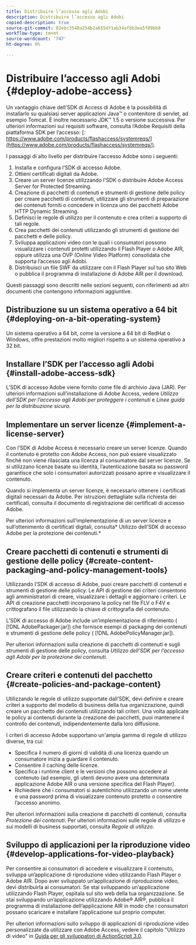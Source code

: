 ```yaml
---
title: Distribuire l’accesso agli Adobi
description: Distribuire l’accesso agli Adobi
copied-description: true
source-git-commit: 02ebc3548a254b2a6554f1ab34afbb3ea5f09bb8
workflow-type: tm+mt
source-wordcount: '747'
ht-degree: 0%

---
```


# Distribuire l’accesso agli Adobi {#deploy-adobe-access}

Un vantaggio chiave dell’SDK di Access di Adobe è la possibilità di installarlo su qualsiasi server applicazioni Java™ o contenitore di servlet, ad esempio Tomcat. È inoltre necessario JDK™ 1.5 o versione successiva. Per ulteriori informazioni sui requisiti software, consulta l’Adobe Requisiti della piattaforma SDK per l’accesso: [: https://www.adobe.com/products/flashaccess/systemreqs/](https://www.adobe.com/products/flashaccess/systemreqs/).

I passaggi di alto livello per distribuire l’accesso Adobe sono i seguenti:

1. Installa e configura l’SDK di accesso Adobe.
1. Ottieni certificati digitali da Adobe.
1. Creare un server licenze utilizzando l&#39;SDK o distribuire Adobe Access Server for Protected Streaming.
1. Creazione di pacchetti di contenuti e strumenti di gestione delle policy per creare pacchetti di contenuti, utilizzare gli strumenti di preparazione dei contenuti forniti o concedere in licenza uno dei pacchetti Adobe HTTP Dynamic Streaming.
1. Definisci le regole di utilizzo per il contenuto e crea criteri a supporto di tali regole.
1. Crea pacchetti dei contenuti utilizzando gli strumenti di gestione dei pacchetti e delle policy.
1. Sviluppa applicazioni video con le quali i consumatori possono visualizzare i contenuti protetti utilizzando il Flash Player o Adobe AIR, oppure utilizza una OVP (Online Video Platform) consolidata che supporta l’accesso agli Adobi.
1. Distribuisci un file SWF da utilizzare con il Flash Player sul tuo sito Web o pubblica il programma di installazione di Adobe AIR per il download.

Questi passaggi sono descritti nelle sezioni seguenti, con riferimenti ad altri documenti che contengono informazioni aggiuntive.

## Distribuzione su un sistema operativo a 64 bit {#deploying-on-a-bit-operating-system}

Un sistema operativo a 64 bit, come la versione a 64 bit di RedHat o Windows, offre prestazioni molto migliori rispetto a un sistema operativo a 32 bit.

## Installare l’SDK per l’accesso agli Adobi {#install-adobe-access-sdk}

L’SDK di accesso Adobe viene fornito come file di archivio Java (JAR). Per ulteriori informazioni sull&#39;installazione di Adobe Access, vedere *Utilizzo dell’SDK per l’accesso agli Adobi per proteggere i contenuti* e *Linee guida per la distribuzione sicura*.

## Implementare un server licenze {#implement-a-license-server}

Con l’SDK di Adobe Access è necessario creare un server licenze. Quando il contenuto è protetto con Adobe Access, non può essere visualizzato finché non viene rilasciata una licenza al consumatore dal server licenze. Se si utilizzano licenze basate su identità, l’autenticazione basata su password garantisce che solo i consumatori autorizzati possano aprire e visualizzare il contenuto.

Quando si implementa un server licenze, è necessario ottenere i certificati digitali necessari da Adobe. Per istruzioni dettagliate sulla richiesta dei certificati, consulta il documento di registrazione dei certificati di accesso Adobe.

Per ulteriori informazioni sull’implementazione di un server licenze e sull’ottenimento di certificati digitali, consulta* Utilizzo dell’SDK di accesso Adobe per la protezione dei contenuti.*

## Creare pacchetti di contenuti e strumenti di gestione delle policy {#create-content-packaging-and-policy-management-tools}

Utilizzando l’SDK di accesso di Adobe, puoi creare pacchetti di contenuti e strumenti di gestione delle policy. Le API di gestione dei criteri consentono agli amministratori di creare, visualizzare i dettagli e aggiornare i criteri. Le API di creazione pacchetti incorporano la policy nel file FLV o F4V e crittografano il file utilizzando la chiave di crittografia del contenuto.

L’SDK di accesso di Adobe include un’implementazione di riferimento ( [!DNL AdobePackager.jar]) che fornisce esempi di packaging dei contenuti e strumenti di gestione delle policy ( [!DNL AdobePolicyManager.jar]).

Per ulteriori informazioni sulla creazione di pacchetti di contenuti e sugli strumenti di gestione delle policy, consulta *Utilizzo dell’SDK per l’accesso agli Adobi per la protezione dei contenuti*.

## Creare criteri e contenuti del pacchetto {#create-policies-and-package-content}

Utilizzando le regole di utilizzo supportate dall’SDK, devi definire e creare criteri a supporto del modello di business della tua organizzazione, quindi creare un pacchetto dei contenuti utilizzando tali criteri. Una volta applicate le policy ai contenuti durante la creazione dei pacchetti, puoi mantenere il controllo dei contenuti, indipendentemente dalla loro diffusione.

I criteri di accesso Adobe supportano un&#39;ampia gamma di regole di utilizzo diverse, tra cui:

* Specifica il numero di giorni di validità di una licenza quando un consumatore inizia a guardare il contenuto.
* Consentire il caching delle licenze.
* Specifica i runtime client e le versioni che possono accedere al contenuto (ad esempio, gli utenti devono avere una determinata applicazione Adobe AIR o una versione specifica del Flash Player).
* Richiedere che i consumatori si autentichino utilizzando un nome utente e una password prima di visualizzare contenuto protetto o consentire l’accesso anonimo.

Per ulteriori informazioni sulla creazione di pacchetti di contenuti, consulta *Protezione dei contenuti*. Per ulteriori informazioni sulle regole di utilizzo e sui modelli di business supportati, consulta *Regole di utilizzo*.

## Sviluppo di applicazioni per la riproduzione video {#develop-applications-for-video-playback}

Per consentire ai consumatori di accedere e visualizzare il contenuto, sviluppa un’applicazione di riproduzione video utilizzando Flash Player o Adobe AIR. Dopo aver sviluppato un’applicazione di riproduzione video, devi distribuirla ai consumatori. Se stai sviluppando un’applicazione utilizzando Flash Player, ospitala sul sito web della tua organizzazione. Se stai sviluppando un’applicazione utilizzando Adobe® AIR®, pubblica il programma di installazione dell’applicazione AIR in modo che i consumatori possano scaricare e installare l’applicazione sul proprio computer.

Per ulteriori informazioni sullo sviluppo di applicazioni di riproduzione video personalizzate da utilizzare con Adobe Access, vedere il capitolo &quot;Utilizzo di video&quot; in [Guida per gli sviluppatori di ActionScript 3.0](https://help.adobe.com/en_US/as3/dev/WS9936fa0d5984e93b3f4f38ec1272a447844-8000.html).
